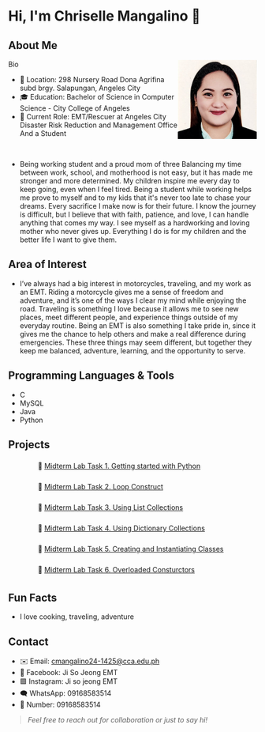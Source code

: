 # Hi, I'm **Chriselle Mangalino** 👋

## About Me
<img src="assets/img/profile.jpg" alt="Your Name headshot" width="160" align="right" />

Bio

- 📍 Location: 298 Nursery Road Dona Agrifina subd brgy. Salapungan, Angeles City
- 🎓 Education: Bachelor of Science in Computer Science - City College of Angeles
- 💼 Current Role: EMT/Rescuer at Angeles City Disaster Risk Reduction and Management Office And a Student

<br clear="right"/>

- Being working student and a proud mom of three Balancing my time between work, school, and motherhood is not easy, but it has made me stronger and more determined. My children inspire me every day to keep going, even when I feel tired. Being a student while working helps me prove to myself and to my kids that it's never too late to chase your dreams. Every sacrifice I make now is for their future. I know the journey is difficult, but I believe that with faith, patience, and love, I can handle anything that comes my way. I see myself as a hardworking and loving mother who never gives up. Everything I do is for my children and the better life I want to give them.

## Area of Interest
- I’ve always had a big interest in motorcycles, traveling, and my work as an EMT. Riding a motorcycle gives me a sense of freedom and adventure, and it’s one of the ways I clear my mind while enjoying the road. Traveling is something I love because it allows me to see new places, meet different people, and experience things outside of my everyday routine. Being an EMT is also something I take pride in, since it gives me the chance to help others and make a real difference during emergencies. These three things may seem different, but together they keep me balanced, adventure, learning, and the opportunity to serve.

## Programming Languages & Tools
- C
- MySQL
- Java
- Python

## Projects
<div align="left" style="margin-left: 60px; line-height: 2;">
  <p>📄 <a href="./projects/Midterm%20Lab%20Task%201.%20Getting%20started%20with%20Python.pdf" target="_blank">Midterm Lab Task 1. Getting started with Python</a></p>
  <p>📄 <a href="./projects/Midterm%20Lab%20Task%202.%20Loop%20Construct.pdf" target="_blank">Midterm Lab Task 2. Loop Construct</a></p>
  <p>📄 <a href="./projects/Midterm%20Lab%20Task%203.%20Using%20List%20Collections.pdf" target="_blank">Midterm Lab Task 3. Using List Collections</a></p>
  <p>📄 <a href="./projects/Midterm%20Lab%20Task%204.%20Using%20Dictionary%20Collections.pdf" target="_blank">Midterm Lab Task 4. Using Dictionary Collections</a></p>
  <p>📄 <a href="./projects/Midterm%20Lab%20Task%205.%20Creating%20and%20Instantiating%20Classes.pdf" target="_blank">Midterm Lab Task 5. Creating and Instantiating Classes</a></p>
  <p>📄 <a href="./Projects/Midterm%20Lab%20Task%206.%20Overloaded%20Consturctors.pdf" target="_blank">Midterm Lab Task 6. Overloaded Consturctors</a></p>
</div>

## Fun Facts
 - I love cooking, traveling, adventure

## Contact
- ✉️ Email: cmangalino24-1425@cca.edu.ph
- 🧵 Facebook: Ji So Jeong EMT
- 🟪 Instagram: Ji so jeong EMT
- 🗨️ WhatsApp: 09168583514
- 📱 Number: 09168583514

> *Feel free to reach out for collaboration or just to say hi!*
